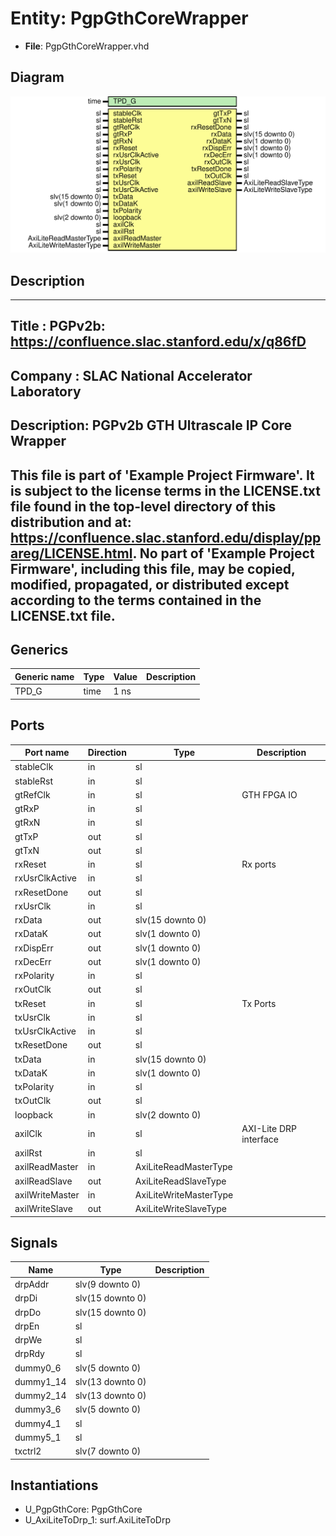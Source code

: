 # Entity: PgpGthCoreWrapper

- **File**: PgpGthCoreWrapper.vhd
## Diagram

![Diagram](PgpGthCoreWrapper.svg "Diagram")
## Description

-----------------------------------------------------------------------------
 Title      : PGPv2b: https://confluence.slac.stanford.edu/x/q86fD
-----------------------------------------------------------------------------
 Company    : SLAC National Accelerator Laboratory
-----------------------------------------------------------------------------
 Description: PGPv2b GTH Ultrascale IP Core Wrapper
-----------------------------------------------------------------------------
 This file is part of 'Example Project Firmware'.
 It is subject to the license terms in the LICENSE.txt file found in the
 top-level directory of this distribution and at:
    https://confluence.slac.stanford.edu/display/ppareg/LICENSE.html.
 No part of 'Example Project Firmware', including this file,
 may be copied, modified, propagated, or distributed except according to
 the terms contained in the LICENSE.txt file.
-----------------------------------------------------------------------------
## Generics

| Generic name | Type | Value | Description |
| ------------ | ---- | ----- | ----------- |
| TPD_G        | time | 1 ns  |             |
## Ports

| Port name       | Direction | Type                   | Description            |
| --------------- | --------- | ---------------------- | ---------------------- |
| stableClk       | in        | sl                     |                        |
| stableRst       | in        | sl                     |                        |
| gtRefClk        | in        | sl                     | GTH FPGA IO            |
| gtRxP           | in        | sl                     |                        |
| gtRxN           | in        | sl                     |                        |
| gtTxP           | out       | sl                     |                        |
| gtTxN           | out       | sl                     |                        |
| rxReset         | in        | sl                     | Rx ports               |
| rxUsrClkActive  | in        | sl                     |                        |
| rxResetDone     | out       | sl                     |                        |
| rxUsrClk        | in        | sl                     |                        |
| rxData          | out       | slv(15 downto 0)       |                        |
| rxDataK         | out       | slv(1 downto 0)        |                        |
| rxDispErr       | out       | slv(1 downto 0)        |                        |
| rxDecErr        | out       | slv(1 downto 0)        |                        |
| rxPolarity      | in        | sl                     |                        |
| rxOutClk        | out       | sl                     |                        |
| txReset         | in        | sl                     | Tx Ports               |
| txUsrClk        | in        | sl                     |                        |
| txUsrClkActive  | in        | sl                     |                        |
| txResetDone     | out       | sl                     |                        |
| txData          | in        | slv(15 downto 0)       |                        |
| txDataK         | in        | slv(1 downto 0)        |                        |
| txPolarity      | in        | sl                     |                        |
| txOutClk        | out       | sl                     |                        |
| loopback        | in        | slv(2 downto 0)        |                        |
| axilClk         | in        | sl                     | AXI-Lite DRP interface |
| axilRst         | in        | sl                     |                        |
| axilReadMaster  | in        | AxiLiteReadMasterType  |                        |
| axilReadSlave   | out       | AxiLiteReadSlaveType   |                        |
| axilWriteMaster | in        | AxiLiteWriteMasterType |                        |
| axilWriteSlave  | out       | AxiLiteWriteSlaveType  |                        |
## Signals

| Name      | Type             | Description |
| --------- | ---------------- | ----------- |
| drpAddr   | slv(9 downto 0)  |             |
| drpDi     | slv(15 downto 0) |             |
| drpDo     | slv(15 downto 0) |             |
| drpEn     | sl               |             |
| drpWe     | sl               |             |
| drpRdy    | sl               |             |
| dummy0_6  | slv(5 downto 0)  |             |
| dummy1_14 | slv(13 downto 0) |             |
| dummy2_14 | slv(13 downto 0) |             |
| dummy3_6  | slv(5 downto 0)  |             |
| dummy4_1  | sl               |             |
| dummy5_1  | sl               |             |
| txctrl2   | slv(7 downto 0)  |             |
## Instantiations

- U_PgpGthCore: PgpGthCore
- U_AxiLiteToDrp_1: surf.AxiLiteToDrp
